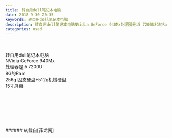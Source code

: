 ```yaml
---
title: 转自用dell笔记本电脑
date: 2018-9-30 20:35
keywords: 转自用dell笔记本电脑
description: 转自用dell笔记本电脑NVidia GeForce 940Mx处理器是i5 7200U8G的Ram256g 固态硬盘+512g机械硬盘15寸屏幕
categories: used
---
```

<td class="t_f" id="postmessage_1914681">

<br/>
<br/>
转自用dell笔记本电脑<br/>
NVidia GeForce 940Mx<br/>
处理器是i5 7200U<br/>
8G的Ram<br/>
256g 固态硬盘+512g机械硬盘<br/>
15寸屏幕<br/>
<br/>
<br/>
<img alt="" border="0" class="zoom" data-cf-modified-f5e4086f1adb8c703f28d827-="" file="http://www.flw.ph/data/appbyme/upload/image/201809/30/SiOHbiPk0nwB.jpg" id="aimg_Ps5s1" lazyloadthumb="1" onclick="" onmouseover="" src="http://www.flw.ph/data/appbyme/upload/image/201809/30/SiOHbiPk0nwB.jpg"/><br/>
<br/>
<img alt="" border="0" class="zoom" data-cf-modified-f5e4086f1adb8c703f28d827-="" file="http://www.flw.ph/data/appbyme/upload/image/201809/30/V2n4ZrJ1dQjR.jpg" id="aimg_savJs" lazyloadthumb="1" onclick="" onmouseover="" src="http://www.flw.ph/data/appbyme/upload/image/201809/30/V2n4ZrJ1dQjR.jpg"/><br/>
<br/>
<img alt="" border="0" class="zoom" data-cf-modified-f5e4086f1adb8c703f28d827-="" file="http://www.flw.ph/data/appbyme/upload/image/201809/30/7u9TI1IoBXY5.jpg" id="aimg_BRR2S" lazyloadthumb="1" onclick="" onmouseover="" src="http://www.flw.ph/data/appbyme/upload/image/201809/30/7u9TI1IoBXY5.jpg"/><br/>
<br/>
<img alt="" border="0" class="zoom" data-cf-modified-f5e4086f1adb8c703f28d827-="" file="http://www.flw.ph/data/appbyme/upload/image/201809/30/QkjwgEEqm2Q4.jpg" id="aimg_l0kjB" lazyloadthumb="1" onclick="" onmouseover="" src="http://www.flw.ph/data/appbyme/upload/image/201809/30/QkjwgEEqm2Q4.jpg"/><br/>
<br/>
<img alt="" border="0" class="zoom" data-cf-modified-f5e4086f1adb8c703f28d827-="" file="http://www.flw.ph/data/appbyme/upload/image/201809/30/YeirYhc7Zqem.jpg" id="aimg_JhiUu" lazyloadthumb="1" onclick="" onmouseover="" src="http://www.flw.ph/data/appbyme/upload/image/201809/30/YeirYhc7Zqem.jpg"/><br/>
<br/>
</td>
###### 转载自[菲龙网]